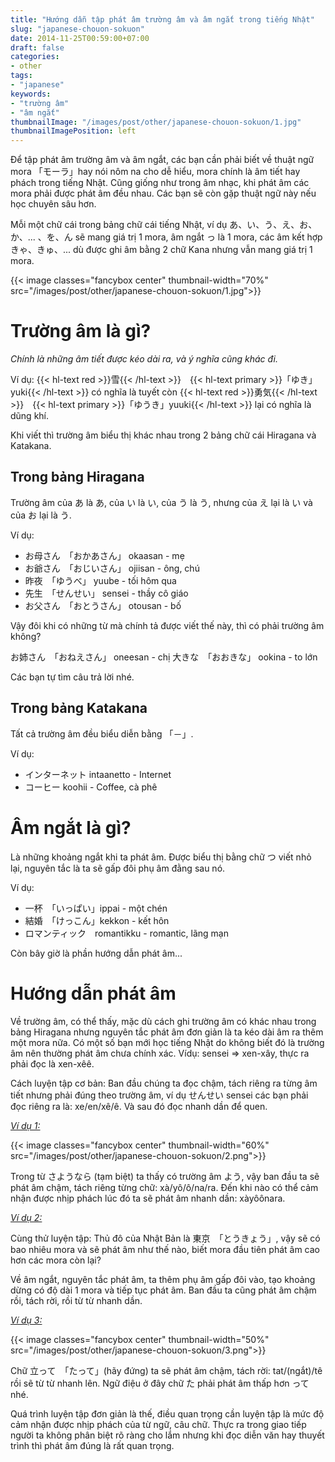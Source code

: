 ```yaml
---
title: "Hướng dẫn tập phát âm trường âm và âm ngắt trong tiếng Nhật"
slug: "japanese-chouon-sokuon"
date: 2014-11-25T00:59:00+07:00
draft: false
categories:
- other
tags:
- "japanese"
keywords:
- "trường âm"
- "âm ngắt"
thumbnailImage: "/images/post/other/japanese-chouon-sokuon/1.jpg"
thumbnailImagePosition: left
---
```


Để tập phát âm trường âm và âm ngắt, các bạn cần phải biết về thuật ngữ mora 「モーラ」hay nói nôm na cho dễ hiểu, mora chính là âm tiết hay phách trong tiếng Nhật. Cũng giống như trong âm nhạc, khi phát âm các mora phải được phát âm đều nhau. Các bạn sẽ còn gặp thuật ngữ này nếu học chuyên sâu hơn.

<!--more-->

Mỗi một chữ cái trong bảng chữ cái tiếng Nhật, ví dụ あ、い、う、え、お、か、... 、を、ん sẽ mang giá trị 1 mora, âm ngắt っ là 1 mora, các âm kết hợp きゃ、きゅ、... dù được ghi âm bằng 2 chữ Kana nhưng vẫn mang giá trị 1 mora.

{{< image classes="fancybox center" thumbnail-width="70%" src="/images/post/other/japanese-chouon-sokuon/1.jpg">}}

# Trường âm là gì? 

*Chính là những âm tiết được kéo dài ra, và ý nghĩa cũng khác đi.*

Ví dụ: {{< hl-text red >}}雪{{< /hl-text >}}　{{< hl-text primary >}}「ゆき」yuki{{< /hl-text >}} có nghĩa là tuyết còn {{< hl-text red >}}勇気{{< /hl-text >}}　{{< hl-text primary >}}「ゆうき」yuuki{{< /hl-text >}} lại có nghĩa là dũng khí.

Khi viết thì trường âm biểu thị khác nhau trong 2 bảng chữ cái Hiragana và Katakana.

## Trong bảng Hiragana

Trường âm của あ là あ, của い là い, của う là う, nhưng của え lại là い và của お lại là う.

Ví dụ:

- お母さん　「おかあさん」 okaasan - mẹ
- お爺さん　「おじいさん」 ojiisan - ông, chú
- 昨夜　「ゆうべ」 yuube - tối hôm qua
- 先生　「せんせい」 sensei - thầy cô giáo
- お父さん　「おとうさん」 otousan - bố

Vậy đôi khi có những từ mà chính tả được viết thế này, thì có phải trường âm không?

お姉さん　「おねえさん」 oneesan - chị
大きな　「おおきな」 ookina - to lớn

Các bạn tự tìm câu trả lời nhé.

## Trong bảng Katakana

Tất cả trường âm đều biểu diễn bằng 「－」.

Ví dụ:

- インターネット intaanetto - Internet
- コーヒー koohii - Coffee, cà phê

# Âm ngắt là gì? 

Là những khoảng ngắt khi ta phát âm. Được biểu thị bằng chữ つ viết nhỏ lại, nguyên tắc là ta sẽ gấp đôi phụ âm đằng sau nó.

Ví dụ:

- 一杯　「いっぱい」ippai - một chén
- 結婚　「けっこん」kekkon - kết hôn
- ロマンティック　romantikku - romantic, lãng mạn

Còn bây giờ là phần hướng dẫn phát âm...

# Hướng dẫn phát âm

Về trường âm, có thể thấy, mặc dù cách ghi trường âm có khác nhau trong bảng Hiragana nhưng nguyên tắc phát âm đơn giản là ta kéo dài âm ra thêm một mora nữa. Có một số bạn mới học tiếng Nhật do không biết đó là trường âm nên thường phát âm chưa chính xác. Vídụ: sensei => xen-xây, thực ra phải đọc là xen-xêê.

Cách luyện tập cơ bản: Ban đầu chúng ta đọc chậm, tách riêng ra từng âm tiết nhưng phải đúng theo trường âm, ví dụ せんせい sensei các bạn phải đọc riêng ra là: xe/en/xê/ê. Và sau đó đọc nhanh dần để quen.

<u>*Ví dụ 1:*</u>

{{< image classes="fancybox center" thumbnail-width="60%" src="/images/post/other/japanese-chouon-sokuon/2.png">}}

Trong từ さようなら (tạm biệt) ta thấy có trường âm よう, vậy ban đầu ta sẽ phát âm chậm, tách riêng từng chữ: xà/yô/ô/na/ra. Đến khi nào có thể cảm nhận được nhịp phách lúc đó ta sẽ phát âm nhanh dần: xàyôônara.

<u>*Ví dụ 2:*</u>

Cùng thử luyện tập: Thủ đô của Nhật Bản là 東京　「とうきょう」, vậy sẽ có bao nhiêu mora và sẽ phát âm như thế nào, biết mora đầu tiên phát âm cao hơn các mora còn lại?


Về âm ngắt, nguyên tắc phát âm, ta thêm phụ âm gấp đôi vào, tạo khoảng dừng có độ dài 1 mora và tiếp tục phát âm. Ban đầu ta cũng phát âm chậm rồi, tách rời, rồi từ từ nhanh dần.

<u>*Ví dụ 3:*</u>

{{< image classes="fancybox center" thumbnail-width="50%" src="/images/post/other/japanese-chouon-sokuon/3.png">}}

Chữ 立って　「たって」(hãy đứng) ta sẽ phát âm chậm, tách rời: tat/(ngắt)/tê rồi sẽ từ từ nhanh lên. Ngữ điệu ở đây chữ た phải phát âm thấp hơn って nhé.

Quá trình luyện tập đơn giản là thế, điều quan trọng cần luyện tập là mức độ cảm nhận được nhịp phách của từ ngữ, câu chữ. Thực ra trong giao tiếp người ta không phân biệt rõ ràng cho lắm nhưng khi đọc diễn văn hay thuyết trình thì phát âm đúng là rất quan trọng.